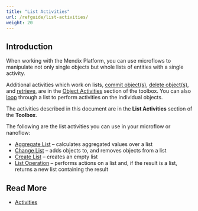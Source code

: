 ```yaml
---
title: "List Activities"
url: /refguide/list-activities/
weight: 20
---
```


## Introduction

When working with the Mendix Platform, you can use microflows to manipulate not only single objects but whole lists of entities with a single activity.

Additional activities which work on lists, [commit object(s)](/refguide/committing-objects/), [delete object(s)](/refguide/deleting-objects/), and [retrieve](/refguide/retrieve/), are in the [Object Activities](/refguide/object-activities/) section of the toolbox. You can also [loop](/refguide/loop/) through a list to perform activities on the individual objects.

The activities described in this document are in the **List Activities** section of the **Toolbox**.

The following are the list activities you can use in your microflow or nanoflow:

* [Aggregate List](/refguide/aggregate-list/) – calculates aggregated values over a list
* [Change List](/refguide/change-list/) – adds objects to, and removes objects from a list
* [Create List](/refguide/create-list/) – creates an empty list
* [List Operation](/refguide/list-operation/) – performs actions on a list and, if the result is a list, returns a new list containing the result

## Read More

* [Activities](/refguide/activities/)

